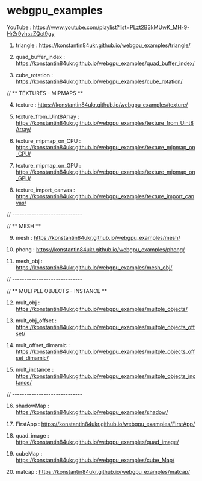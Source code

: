 # webgpu_examples

YouTube : https://www.youtube.com/playlist?list=PLzt2B3kMUwK_MH-9-Hr2r9yhszZQct9gy

1) triangle : https://konstantin84ukr.github.io/webgpu_examples/triangle/

2) quad_buffer_index : https://konstantin84ukr.github.io/webgpu_examples/quad_buffer_index/

3) cube_rotation : https://konstantin84ukr.github.io/webgpu_examples/cube_rotation/

// ** TEXTURES - MIPMAPS **

4) texture : https://konstantin84ukr.github.io/webgpu_examples/texture/

5) texture_from_Uint8Array : https://konstantin84ukr.github.io/webgpu_examples/texture_from_Uint8Array/

6) texture_mipmap_on_CPU : https://konstantin84ukr.github.io/webgpu_examples/texture_mipmap_on_CPU/

7) texture_mipmap_on_GPU : https://konstantin84ukr.github.io/webgpu_examples/texture_mipmap_on_GPU/

8) texture_import_canvas : https://konstantin84ukr.github.io/webgpu_examples/texture_import_canvas/

// -----------------------------

// ** MESH  **

9) mesh : https://konstantin84ukr.github.io/webgpu_examples/mesh/

10) phong : https://konstantin84ukr.github.io/webgpu_examples/phong/

11) mesh_obj : https://konstantin84ukr.github.io/webgpu_examples/mesh_obj/

// -----------------------------

// ** MULTPLE OBJECTS - INSTANCE **

12) mult_obj : https://konstantin84ukr.github.io/webgpu_examples/multple_objects/

13) mult_obj_offset : https://konstantin84ukr.github.io/webgpu_examples/multple_objects_offset/

14) mult_offset_dimamic : https://konstantin84ukr.github.io/webgpu_examples/multple_objects_offset_dimamic/

15) mult_inctance : https://konstantin84ukr.github.io/webgpu_examples/multple_objects_inctance/

// -----------------------------

16) shadowMap : https://konstantin84ukr.github.io/webgpu_examples/shadow/

17) FirstApp : https://konstantin84ukr.github.io/webgpu_examples/FirstApp/

18) quad_image : https://konstantin84ukr.github.io/webgpu_examples/quad_image/

19) cubeMap : https://konstantin84ukr.github.io/webgpu_examples/cube_Map/

20) matcap : https://konstantin84ukr.github.io/webgpu_examples/matcap/
